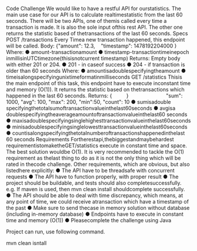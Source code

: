 Code​ ​Challenge
We​ ​would​ ​like​ ​to​ ​have​ ​a​ ​restful​ ​API​ ​for​ ​our​ ​statistics.​ ​The​ ​main​ ​use​ ​case​ ​for​ ​our​ ​API​ ​is​ ​to calculate​ ​realtime​ ​statistic​ ​from​ ​the​ ​last​ ​60​ ​seconds.​ ​There​ ​will​ ​be​ ​two​ ​APIs,​ ​one​ ​of​ ​them​ ​is called​ ​every​ ​time​ ​a​ ​transaction​ ​is​ ​made.​ ​It​ ​is​ ​also​ ​the​ ​sole​ ​input​ ​of​ ​this​ ​rest​ ​API.​ ​The​ ​other​ ​one returns​ ​the​ ​statistic​ ​based​ ​of​ ​the​ ​transactions​ ​of​ ​the​ ​last​ ​60​ ​seconds.
Specs
POST​ ​/transactions
Every​ ​Time​ ​a​ ​new​ ​transaction​ ​happened,​ ​this​ ​endpoint​ ​will​ ​be​ ​called. Body:
{
​​​​​​​​​​​​​"amount":​ ​12.3,
​ ​​ ​​ ​"timestamp":​ ​1478192204000 }
Where:
● amount​​​​-​​​transaction​​amount
● timestamp​​​-​​​transaction​​time​​in​​epoch​​in​​millis​​in​​UTC​​time​​zone​​(this​​is​​not​​current
timestamp)
Returns:​ ​Empty​ ​body​ ​with​ ​either​ ​201​ ​or​ ​204.
● 201​ ​-​ ​in​ ​case​ ​of​ ​success
● 204​ ​-​ ​if​ ​transaction​ ​is​ ​older​ ​than​ ​60​ ​seconds
Where:
● amount​​​is​​a​​double​​specifying​​the​​amount
● time​​​​is​​a​​long​​specifying​​unix​​time​​format​​in​​milliseconds GET​ ​/statistics
This​ ​is​ ​the​ ​main​ ​endpoint​ ​of​ ​this​ ​task,​ ​this​ ​endpoint​ ​have​ ​to​ ​execute​ ​in​ ​constant​ ​time​ ​and memory​ ​(O(1)).​ ​It​ ​returns​ ​the​ ​statistic​ ​based​ ​on​ ​the​ ​transactions​ ​which​ ​happened​ ​in​ ​the​ ​last​ ​60 seconds.
Returns:
{
​ ​​ ​ ​​ ​ ​​ ​ ​​ ​ ​​ }
 ​​ ​​ ​​ ​​ ​​ ​​ ​​ ​​ ​​ ​​ ​​ ​​ ​​ ​​ ​​ ​​ ​​ ​​ ​​ ​​ ​​ ​​ ​​ ​​ ​​
​"sum":​ ​1000, ​"avg":​ ​100, ​"max":​ ​200, ​"min":​ ​50, ​"count":​ ​10
● sum​​​​is​​a​​double​​specifying​​the​​total​​sum​​of​​transaction​​value​​in​​the​​last​​60​​seconds ● avg​​​​is​​a​​double​​specifying​​the​​average​​amount​​of​​transaction​​value​​in​​the​​last​​60
seconds
● max​​​​is​​a​​double​​specifying​​single​​highest​​transaction​​value​​in​​the​​last​​60​​seconds
● min​​​​is​​a​​double​​specifying​​single​​lowest​​transaction​​value​​in​​the​​last​​60​​seconds
● count​​​​is​​a​​long​​specifying​​the​​total​​number​​of​​transactions​​happened​​in​​the​​last​​60
seconds
Requirements
For​​the​​rest​​api,​​the​​biggest​​and​​maybe​​hardest​​requirement​​is​​to​​make​​the​​​​GET​ ​/statistics execute​ ​in​ ​constant​ ​time​ ​and​ ​space.​ ​The​ ​best​ ​solution​ ​would​ ​be​ ​O(1).​ ​It​ ​is​ ​very​ ​recommended​ ​to tackle​ ​the​ ​O(1)​ ​requirement​ ​as​ ​the​ ​last​ ​thing​ ​to​ ​do​ ​as​ ​it​ ​is​ ​not​ ​the​ ​only​ ​thing​ ​which​ ​will​ ​be​ ​rated​ ​in the​ ​code​ ​challenge.
Other​ ​requirements,​ ​which​ ​are​ ​obvious,​ ​but​ ​also​ ​listed​ ​here​ ​explicitly:
● The​ ​API​ ​have​ ​to​ ​be​ ​threadsafe​ ​with​ ​concurrent​ ​requests
● The​ ​API​ ​have​ ​to​ ​function​ ​properly,​ ​with​ ​proper​ ​result
● The​ ​project​ ​should​ ​be​ ​buildable,​ ​and​ ​tests​ ​should​ ​also​ ​complete​ ​successfully.​ ​e.g.​ ​If
maven​ ​is​ ​used,​ ​then​ ​mvn​ ​clean​ ​install​ ​should​ ​complete​ ​successfully.
● The API should be able to deal with time discrepancy, which means, at any point of time,
we​ ​could​ ​receive​ ​a​ ​transaction​ ​which​ ​have​ ​a​ ​timestamp​ ​of​ ​the​ ​past
● Make​ ​sure​ ​to​ ​send​ ​the​ ​case​ ​in​ ​memory​ ​solution​ ​without​ ​database​ ​(including​ ​in-memory
database)
● Endpoints​ ​have​ ​to​ ​execute​ ​in​ ​constant​ ​time​ ​and​ ​memory​ ​(O(1))
● Please​ ​complete​ ​the​ ​challenge​ ​using​ ​Java



Project can run, use following command. 

mvn clean isntall 
